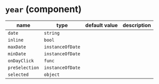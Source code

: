 # `year` (component)

| name           | type             | default value | description |
| -------------- | ---------------- | ------------- | ----------- |
| `date`         | `string`         |               |             |
| `inline`       | `bool`           |               |             |
| `maxDate`      | `instanceOfDate` |               |             |
| `minDate`      | `instanceOfDate` |               |             |
| `onDayClick`   | `func`           |               |             |
| `preSelection` | `instanceOfDate` |               |             |
| `selected`     | `object`         |               |             |
